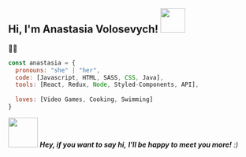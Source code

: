 <h2> Hi, I'm Anastasia Volosevych! <img src="https://media.giphy.com/media/j31GvPjFaHgmZJgkn6/giphy.gif" width="50"></h2>

💙💛

```javascript
const anastasia = {
  pronouns: "she" | "her",
  code: [Javascript, HTML, SASS, CSS, Java],
  tools: [React, Redux, Node, Styled-Components, API],
  
  loves: [Video Games, Cooking, Swimming]
}
```

<img src="https://media.giphy.com/media/fWrorpy7Jrlvi/giphy.gif" width="60"> <em><b>Hey, if you want to say hi,</b> <b>I'll be happy to meet you more!</b> :)</em>

